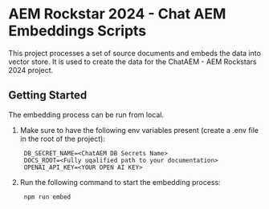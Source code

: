 # AEM Rockstar 2024 - Chat AEM Embeddings Scripts

This project processes a set of source documents and embeds the data into vector store.
It is used to create the data for the ChatAEM - AEM Rockstars 2024 project.

## Getting Started

The embedding process can be run from local.

1. Make sure to have the following env variables present (create a .env file in the root of the project):

        DB_SECRET_NAME=<ChatAEM DB Secrets Name>
        DOCS_ROOT=<Fully uqalified path to your documentation>
        OPENAI_API_KEY=<YOUR OPEN AI KEY>

2. Run the following command to start the embedding process:

        npm run embed


